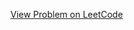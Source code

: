 [View Problem on LeetCode](https://leetcode.com/problems/total-characters-in-string-after-transformations-i/)